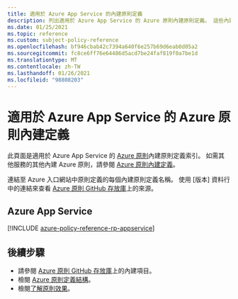 ```yaml
---
title: 適用於 Azure App Service 的內建原則定義
description: 列出適用於 Azure App Service 的 Azure 原則內建原則定義。 這些內建原則定義提供管理 Azure 資源的常見方法。
ms.date: 01/25/2021
ms.topic: reference
ms.custom: subject-policy-reference
ms.openlocfilehash: bf946cbab42c7394a640f6e257b69d6eab0d05a2
ms.sourcegitcommit: fc8ce6ff76e64486d5acd7be24faf819f0a7be1d
ms.translationtype: MT
ms.contentlocale: zh-TW
ms.lasthandoff: 01/26/2021
ms.locfileid: "98808203"
---
```

# <a name="azure-policy-built-in-definitions-for-azure-app-service"></a>適用於 Azure App Service 的 Azure 原則內建定義

此頁面是適用於 Azure App Service 的 [Azure 原則](../governance/policy/overview.md)內建原則定義索引。 如需其他服務的其他內建 Azure 原則，請參閱 [Azure 原則內建定義](../governance/policy/samples/built-in-policies.md)。

連結至 Azure 入口網站中原則定義的每個內建原則定義名稱。 使用 [版本] 資料行中的連結來查看 [Azure 原則 GitHub 存放庫](https://github.com/Azure/azure-policy)上的來源。

## <a name="azure-app-service"></a>Azure App Service

[!INCLUDE [azure-policy-reference-rp-appservice](../../includes/policy/reference/byrp/microsoft.web.md)]

## <a name="next-steps"></a>後續步驟

- 請參閱 [Azure 原則 GitHub 存放庫](https://github.com/Azure/azure-policy)上的內建項目。
- 檢閱 [Azure 原則定義結構](../governance/policy/concepts/definition-structure.md)。
- 檢閱[了解原則效果](../governance/policy/concepts/effects.md)。
